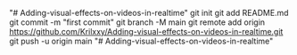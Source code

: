 "# Adding-visual-effects-on-videos-in-realtime"  git init git add README.md git commit -m "first commit" git branch -M main git remote add origin https://github.com/Krilxxy/Adding-visual-effects-on-videos-in-realtime.git git push -u origin main
"# Adding-visual-effects-on-videos-in-realtime" 
